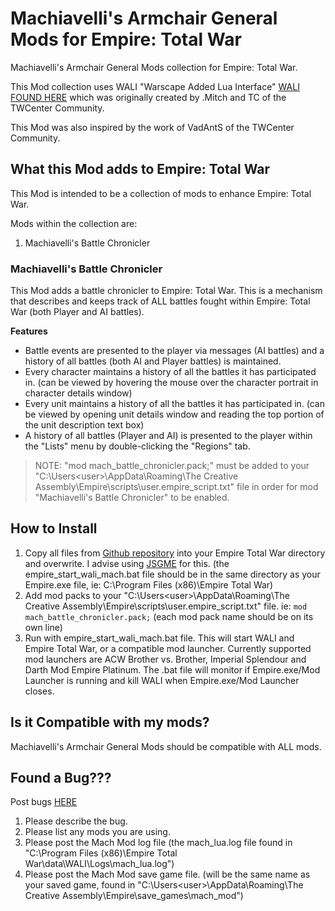 # Machiavelli's Armchair General Mods for Empire: Total War
Machiavelli's Armchair General Mods collection for Empire: Total War.

This Mod collection uses WALI "Warscape Added Lua Interface" [WALI FOUND HERE](http://www.twcenter.net/forums/showthread.php?604949-W-A-L-I) which was originally created by .Mitch and TC of the TWCenter Community.

This Mod was also inspired by the work of VadAntS of the TWCenter Community.

## What this Mod adds to Empire: Total War
This Mod is intended to be a collection of mods to enhance Empire: Total War.

Mods within the collection are:
1. Machiavelli's Battle Chronicler

### Machiavelli's Battle Chronicler
This Mod adds a battle chronicler to Empire: Total War. This is a mechanism that describes and keeps track of ALL battles fought within Empire: Total War (both Player and AI battles). 

**Features**

* Battle events are presented to the player via messages (AI battles) and a history of all battles (both AI and Player battles) is maintained.
* Every character maintains a history of all the battles it has participated in.
    (can be viewed by hovering the mouse over the character portrait in character details window)
* Every unit maintains a history of all the battles it has participated in.
    (can be viewed by opening unit details window and reading the top portion of the unit description text box)
* A history of all battles (Player and AI) is presented to the player within the "Lists" menu by double-clicking the "Regions" tab. 

> NOTE: "mod mach_battle_chronicler.pack;" must be added to your "C:\Users\<user>\AppData\Roaming\The Creative Assembly\Empire\scripts\user.empire_script.txt" file in order for mod "Machiavelli's Battle Chronicler" to be enabled.


## How to Install
1. Copy all files from [Github repository](https://github.com/szmania/MACH_armchair_general_mods/releases) into your Empire Total War directory and overwrite. I advise using [JSGME](https://www.filecroco.com/download-jsgme/) for this. (the empire_start_wali_mach.bat file should be in the same directory as your Empire.exe file, ie: C:\Program Files (x86)\Empire Total War)
2. Add mod packs to your "C:\Users\<user>\AppData\Roaming\The Creative Assembly\Empire\scripts\user.empire_script.txt" file.
ie:
```mod mach_battle_chronicler.pack;```
(each mod pack name should be on its own line)
3. Run with empire_start_wali_mach.bat file. This will start WALI and Empire Total War, or a compatible mod launcher. Currently supported mod launchers are ACW Brother vs. Brother, Imperial Splendour and Darth Mod Empire Platinum. The .bat file will monitor if Empire.exe/Mod Launcher is running and kill WALI when Empire.exe/Mod Launcher closes.


## Is it Compatible with my mods?
Machiavelli's Armchair General Mods should be compatible with ALL mods.


## Found a Bug???
Post bugs [HERE](https://github.com/szmania/MACH_armchair_general_mods/issues)

1. Please describe the bug.
2. Please list any mods you are using.
3. Please post the Mach Mod log file (the mach_lua.log file found in "C:\Program Files (x86)\Empire Total War\data\WALI\Logs\mach_lua.log")
4. Please post the Mach Mod save game file. (will be the same name as your saved game, found in "C:\Users\<user>\AppData\Roaming\The Creative Assembly\Empire\save_games\mach_mod\")
